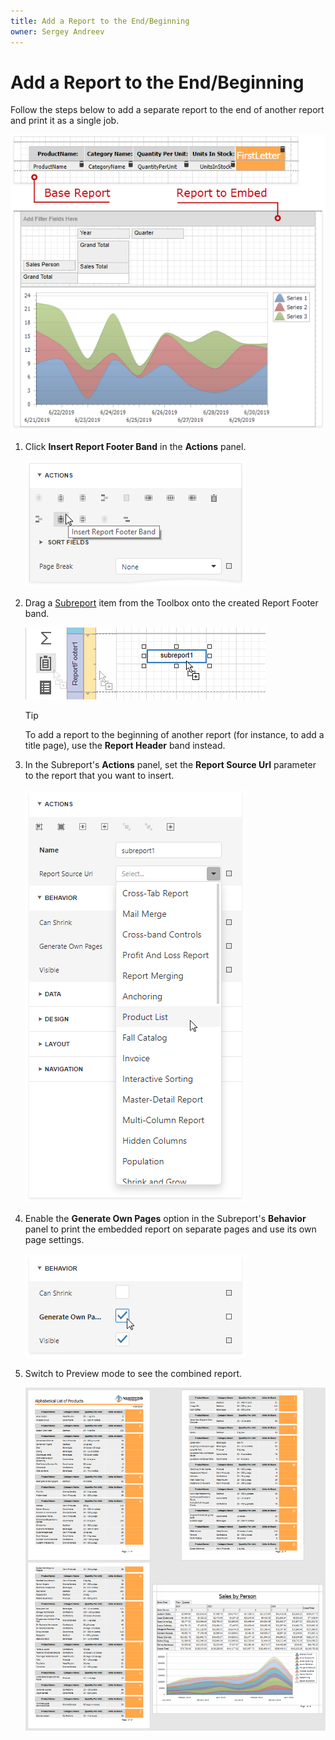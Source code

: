 ```yaml
---
title: Add a Report to the End/Beginning
owner: Sergey Andreev
---
```


# Add a Report to the End/Beginning

Follow the steps below to add a separate report to the end of another report and print it as a single job.

![xtrareports-merge-endreport-layouts](../../../images/eurd-merge-endreport-layouts.png)

1. Click **Insert Report Footer Band** in the **Actions** panel.

	![toolbox-drop-report-control-label](../../../images/eurd-merge-add-report-footer.png)

1. Drag a [Subreport](../use-report-elements/use-basic-report-controls/subreport.md) item from the Toolbox onto the created Report Footer band.

	![toolbox-drop-report-control-label](../../../images/eurd-merge-add-subreport-2.png)

    > [!Tip]
    > To add a report to the beginning of another report (for instance, to add a title page), use the **Report Header** band instead.

1. In the Subreport's **Actions** panel, set the **Report Source Url** parameter to the report that you want to insert.

    ![xtrareports-add-subreport](../../../images/eurd-merge-configure-subreport-2.png)

1. Enable the **Generate Own Pages** option in the Subreport's **Behavior** panel to print the embedded report on separate pages and use its own page settings.

    ![xtrareports-subreport-enable-generateownpages](../../../images/eurd-merge-enable-generateownpages-2.png)

1. Switch to Preview mode to see the combined report.

    ![title-report-page-result](../../../images/eurd-merge-endreport-result.png)
